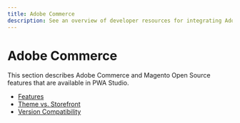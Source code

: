 ```yaml
---
title: Adobe Commerce
description: See an overview of developer resources for integrating Adobe Commerce features with PWA Studio storefront projects.
---
```


# Adobe Commerce

This section describes Adobe Commerce and Magento Open Source features that are available in PWA Studio.

- [Features](features/)
- [Theme vs. Storefront](theme-vs-storefront/)
- [Version Compatibility](version-compatibility/)
